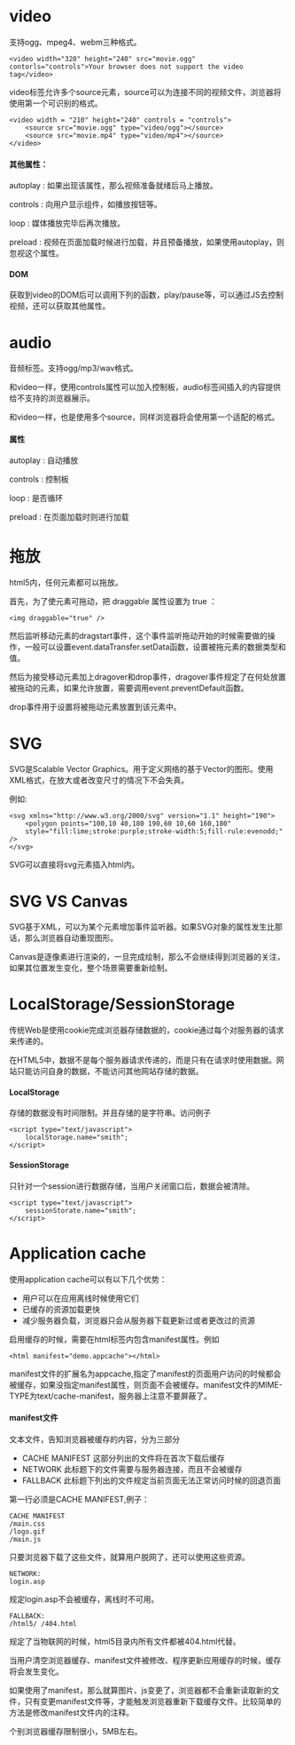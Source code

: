 # video

支持ogg、mpeg4、webm三种格式。

    <video width="320" height="240" src="movie.ogg" contorls="controls">Your browser does not support the video tag</video>

video标签允许多个source元素，source可以为连接不同的视频文件，浏览器将使用第一个可识别的格式。

    <video width = "210" height="240" controls = "controls">
        <source src="movie.ogg" type="video/ogg"></source>
        <source src="movie.mp4" type="video/mp4"></source>
    </video>

#### 其他属性：

autoplay : 如果出现该属性，那么视频准备就绪后马上播放。

controls : 向用户显示组件，如播放按钮等。

loop : 媒体播放完毕后再次播放。

preload : 视频在页面加载时候进行加载，并且预备播放，如果使用autoplay，则忽视这个属性。

#### DOM

获取到video的DOM后可以调用下列的函数，play/pause等，可以通过JS去控制视频，还可以获取其他属性。



# audio

音频标签。支持ogg/mp3/wav格式。

和video一样，使用controls属性可以加入控制板，audio标签间插入的内容提供给不支持的浏览器展示。

和video一样，也是使用多个source，同样浏览器将会使用第一个适配的格式。

#### 属性

autoplay : 自动播放

controls : 控制板

loop : 是否循环

preload : 在页面加载时则进行加载



# 拖放

html5内，任何元素都可以拖放。

首先，为了使元素可拖动，把 draggable 属性设置为 true ：

    <img draggable="true" />

然后监听移动元素的dragstart事件，这个事件监听拖动开始的时候需要做的操作，一般可以设置event.dataTransfer.setData函数，设置被拖元素的数据类型和值。

然后为接受移动元素加上dragover和drop事件，dragover事件规定了在何处放置被拖动的元素，如果允许放置，需要调用event.preventDefault函数。

drop事件用于设置将被拖动元素放置到该元素中。



# SVG

SVG是Scalable Vector Graphics。用于定义网络的基于Vector的图形。使用XML格式，在放大或者改变尺寸的情况下不会失真。

例如:

    <svg xmlns="http://www.w3.org/2000/svg" version="1.1" height="190">
        <polygon points="100,10 40,180 190,60 10,60 160,180"
        style="fill:lime;stroke:purple;stroke-width:5;fill-rule:evenodd;" />
    </svg>

SVG可以直接将svg元素插入html内。



# SVG VS Canvas

SVG基于XML，可以为某个元素增加事件监听器。如果SVG对象的属性发生比那话，那么浏览器自动重现图形。

Canvas是逐像素进行渲染的，一旦完成绘制，那么不会继续得到浏览器的关注，如果其位置发生变化，整个场景需要重新绘制。



# LocalStorage/SessionStorage

传统Web是使用cookie完成浏览器存储数据的，cookie通过每个对服务器的请求来传递的。

在HTML5中，数据不是每个服务器请求传递的，而是只有在请求时使用数据。网站只能访问自身的数据，不能访问其他网站存储的数据。

#### LocalStorage

存储的数据没有时间限制。并且存储的是字符串。访问例子

    <script type="text/javascript">
        localStorage.name="smith";
    </script>

#### SessionStorage

只针对一个session进行数据存储，当用户关闭窗口后，数据会被清除。

    <script type="text/javascript">
        sessionStorate.name="smith";
    </script>



# Application cache

使用application cache可以有以下几个优势：

* 用户可以在应用离线时候使用它们
* 已缓存的资源加载更快
* 减少服务器负载，浏览器只会从服务器下载更新过或者更改过的资源

启用缓存的时候，需要在html标签内包含manifest属性。例如

    <html manifest="demo.appcache"></html>

manifest文件的扩展名为appcache,指定了manifest的页面用户访问的时候都会被缓存，如果没指定manifest属性，则页面不会被缓存。manifest文件的MIME-TYPE为text/cache-manifest，服务器上注意不要屏蔽了。

#### manifest文件

文本文件，告知浏览器被缓存的内容，分为三部分

* CACHE MANIFEST 这部分列出的文件将在首次下载后缓存
* NETWORK 此标题下的文件需要与服务器连接，而且不会被缓存
* FALLBACK 此标题下列出的文件规定当前页面无法正常访问时候的回退页面

第一行必须是CACHE MANIFEST,例子：

    CACHE MANIFEST
    /main.css
    /logo.gif
    /main.js

只要浏览器下载了这些文件，就算用户脱网了，还可以使用这些资源。

    NETWORK:
    login.asp

规定login.asp不会被缓存，离线时不可用。

    FALLBACK:
    /html5/ /404.html

规定了当物联网的时候，html5目录内所有文件都被404.html代替。

当用户清空浏览器缓存、manifest文件被修改、程序更新应用缓存的时候，缓存将会发生变化。

如果使用了manifest，那么就算图片、js变更了，浏览器都不会重新读取新的文件，只有变更manifest文件等，才能触发浏览器重新下载缓存文件。比较简单的方法是修改manifest文件内的注释。

个别浏览器缓存限制很小，5MB左右。
